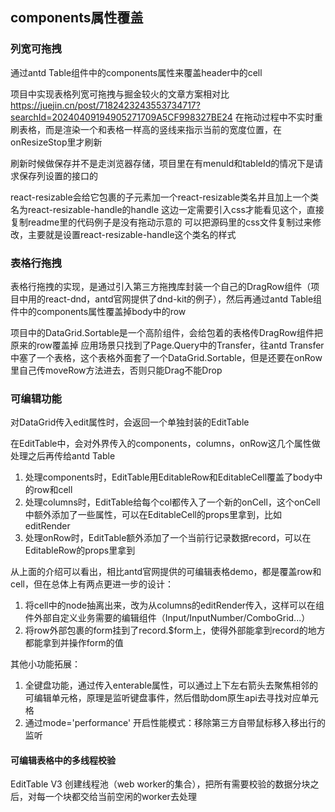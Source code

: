 
## components属性覆盖

### 列宽可拖拽
通过antd Table组件中的components属性来覆盖header中的cell

项目中实现表格列宽可拖拽与掘金较火的文章方案相对比
https://juejin.cn/post/7182423243553734717?searchId=20240409194905271709A5CF998327BE24
在拖动过程中不实时重刷表格，而是渲染一个和表格一样高的竖线来指示当前的宽度位置，在onResizeStop里才刷新

刷新时候做保存并不是走浏览器存储，项目里在有menuId和tableId的情况下是请求保存列设置的接口的

react-resizable会给它包裹的子元素加一个react-resizable类名并且加上一个类名为react-resizable-handle的handle
这边一定需要引入css才能看见这个，直接复制readme里的代码例子是没有拖动示意的
可以把源码里的css文件复制过来修改，主要就是设置react-resizable-handle这个类名的样式

### 表格行拖拽
表格行拖拽的实现，是通过引入第三方拖拽库封装一个自己的DragRow组件（项目中用的react-dnd，antd官网提供了dnd-kit的例子），然后再通过antd Table组件中的components属性覆盖掉body中的row

项目中的DataGrid.Sortable是一个高阶组件，会给包着的表格传DragRow组件把原来的row覆盖掉
应用场景只找到了Page.Query中的Transfer，往antd Transfer中塞了一个表格，这个表格外面套了一个DataGrid.Sortable，但是还要在onRow里自己传moveRow方法进去，否则只能Drag不能Drop

### 可编辑功能
对DataGrid传入edit属性时，会返回一个单独封装的EditTable

在EditTable中，会对外界传入的components，columns，onRow这几个属性做处理之后再传给antd Table

1. 处理components时，EditTable用EditableRow和EditableCell覆盖了body中的row和cell
2. 处理columns时，EditTable给每个col都传入了一个新的onCell，这个onCell中额外添加了一些属性，可以在EditableCell的props里拿到，比如editRender
3. 处理onRow时，EditTable额外添加了一个当前行记录数据record，可以在EditableRow的props里拿到

从上面的介绍可以看出，相比antd官网提供的可编辑表格demo，都是覆盖row和cell，但在总体上有两点更进一步的设计：

1. 将cell中的node抽离出来，改为从columns的editRender传入，这样可以在组件外部自定义业务需要的编辑组件（Input/InputNumber/ComboGrid...）
2. 将row外部包裹的form挂到了record.$form上，使得外部能拿到record的地方都能拿到并操作form的值

其他小功能拓展：
1. 全键盘功能，通过传入enterable属性，可以通过上下左右箭头去聚焦相邻的可编辑单元格，原理是监听键盘事件，然后借助dom原生api去寻找对应单元格
2. 通过mode='performance' 开启性能模式：移除第三方自带鼠标移入移出行的监听

#### 可编辑表格中的多线程校验
EditTable V3
创建线程池（web worker的集合），把所有需要校验的数据分块之后，对每一个块都交给当前空闲的worker去处理